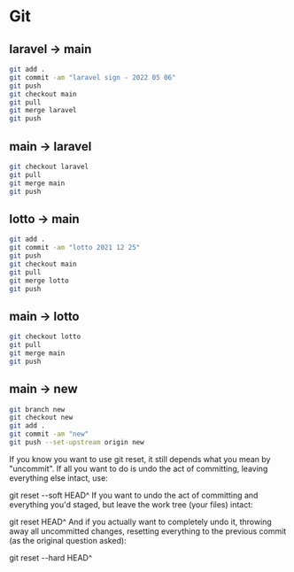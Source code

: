 # Git

## laravel -> main

```bash
git add .
git commit -am "laravel sign - 2022 05 06"
git push
git checkout main
git pull
git merge laravel
git push
```

## main -> laravel

```bash
git checkout laravel
git pull
git merge main
git push
```

## lotto -> main

```bash
git add .
git commit -am "lotto 2021 12 25"
git push
git checkout main
git pull
git merge lotto
git push
```

## main -> lotto

```bash
git checkout lotto
git pull
git merge main
git push
```

## main -> new

```bash
git branch new
git checkout new
git add .
git commit -am "new"
git push --set-upstream origin new
```

If you know you want to use git reset, it still depends what you mean by "uncommit". If all you want to do is undo the act of committing, leaving everything else intact, use:

git reset --soft HEAD^
If you want to undo the act of committing and everything you'd staged, but leave the work tree (your files) intact:

git reset HEAD^
And if you actually want to completely undo it, throwing away all uncommitted changes, resetting everything to the previous commit (as the original question asked):

git reset --hard HEAD^

